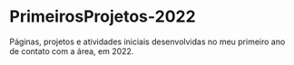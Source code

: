 # PrimeirosProjetos-2022
Páginas, projetos e atividades iniciais desenvolvidas no meu primeiro ano de contato com a área, em 2022.
